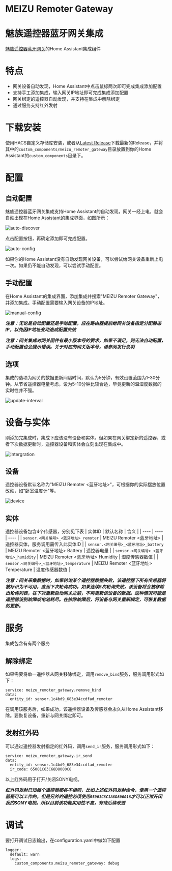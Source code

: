 # MEIZU Remoter Gateway

# 魅族遥控器蓝牙网关集成
[魅族遥控器蓝牙网关](https://github.com/georgezhao2010/esp32_meizu_remoter_gateway)的Home Assistant集成组件

# 特点
- 网关设备自动发现，Home Assistant中点击鼠标两次即可完成集成添加配置
- 支持手工添加集成，输入网关IP地址即可完成集成添加配置
- 网关绑定的遥控器自动发现，并支持在集成中解除绑定
- 通过服务支持红外发射

# 下载安装
使用HACS自定义存储库安装，或者从[Latest Release](https://github.com/georgezhao2010/meizu_remoter_gateway/releases/latest)下载最新的Release，并将其中的`custom_components/meizu_remoter_gateway`目录放置到你的Home Assistant的`custom_components`目录下。

# 配置
## 自动配置
魅族遥控器蓝牙网关集成支持Home Assistant的自动发现，网关一经上电，就会自动出现在Home Assistant的集成界面，如图所示：

![auto-discover](https://user-images.githubusercontent.com/27534713/131560205-e2f3022c-c65d-4752-a219-f8c8cd83827f.png)

点击配置按钮，再确定添加即可完成配置。

![auto-config](https://user-images.githubusercontent.com/27534713/131560709-27730d18-d7a8-41c3-a82b-79cc6da6811e.png)

如果你的Home Assistant没有自动发现网关设备，可以尝试给网关设备重新上电一次。如果仍不能自动发现，可以尝试手动配置。

## 手动配置
在Home Assistant的集成界面，添加集成并搜索"MEIZU Remoter Gateway"，并添加集成。手动配置需要输入网关设备的IP地址。

![manual-config](https://user-images.githubusercontent.com/27534713/131565625-c94d1e30-6895-4a1f-882e-28aa753142df.png)


***注意：无论是自动配置还是手动配置，应在路由器提前给网关设备指定分配静态IP，以免因IP地址变动造成配置失效***

***注意：网关集成对网关固件有最小版本号的要求，如果不满足，则无法自动配置，手动配置也会提示错误。关于对应的网关版本号，请参阅发行说明***

## 选项
集成的选项为网关的数据更新间隔时间，默认为5分钟，有效设置范围为1-30分钟。从节省遥控器电量考虑，设为5-10分钟比较合适，毕竟更新的温湿度数据的实时性并不强。

![update-interval](https://user-images.githubusercontent.com/27534713/131565638-c7e009e4-410d-4a1a-baf9-63649f675640.png)


# 设备与实体
刚添加完集成时，集成下应该没有设备和实体。但如果在网关绑定新的遥控器，或者下次数据更新时，遥控器设备和实体会立刻出现在集成中。

![intergration](https://user-images.githubusercontent.com/27534713/131565658-a783d095-57bf-4cf8-a7f4-5c0bfe0c68a2.png)


## 设备
遥控器设备默认名称为"MEIZU Remoter <蓝牙地址>"，可根据你的实际摆放位置改动，如"卧室温度计"等。

![device](https://user-images.githubusercontent.com/27534713/131565672-24739c3f-1aec-4907-90db-49274235b61f.png)


## 实体
遥控器设备包含4个传感器，分别见下表
| 实体ID | 默认名称 | 含义 |
| ---- | ---- | ---- |
| `sensor.<网关编号>_<蓝牙地址>_remoter` | MEIZU Remoter <蓝牙地址> | 遥控器实体，服务调用需传入此实体ID |
| `sensor.<网关编号>_<蓝牙地址>_battery` | MEIZU Remoter <蓝牙地址> Battery | 遥控器电量 |
| `sensor.<网关编号>_<蓝牙地址>_humidity` | MEIZU Remoter <蓝牙地址> Humidity | 湿度传感器数值 |
| `sensor.<网关编号>_<蓝牙地址>_temperature` | MEIZU Remoter <蓝牙地址> Temperature | 温度传感器数值 |

***注意：网关采集数据时，如果轮询某个遥控器数据失败，该遥控器下所有传感器将被标识为不可用，直到下次轮询成功。如果连续5次轮询失败，该设备将会被移除出轮询列表，在下次重新启动网关之前，不再更新该设备的数据。这种情况可能是遥控器设别故障或电池耗尽。在排除故障后，将设备与网关重新绑定，可恢复数据的更新。***

# 服务
集成包含有有两个服务
## 解除绑定
如果需要将单一遥控器从网关移除绑定，调用`remove_bind`服务，服务调用形式如下：
```
service: meizu_remoter_gateway.remove_bind
data:
  entity_id: sensor.1c4bd9_683e34ccdfad_remoter
```
在调用该服务后，如果成功，该遥控器设备及传感器会永久从Home Assistant移除。要恢复设备，重新与网关绑定即可。

## 发射红外码
可以通过遥控器发射指定的红外码，调用`send_ir`服务，服务调用形式如下：
```
service: meizu_remoter_gateway.ir_send
data:
  entity_id: sensor.1c4bd9_683e34ccdfad_remoter
  ir_code: 65001C63C68D8000C8
```
以上红外码用于打开/关闭SONY电视。

***红外码发射已知每个遥控器都各不相同，比如上述红外码发射命令，使用一个遥控器是可以工作的，但是另外的遥控必须使用`65001C8C1A8D800018`才可以正常开闭我的SONY电视。所以目前该功能实用性不高，有待后续改进***

# 调试
要打开调试日志输出，在configuration.yaml中做如下配置
```
logger:
  default: warn
  logs:
    custom_components.meizu_remoter_gateway: debug
```
